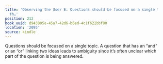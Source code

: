 ```yaml
---
title: 'Observing the User E: Questions should be focused on a single topic. A question
  th…'
position: 212
book_uuid: d943805e-45a7-42d6-b6ed-4c1f622bbf00
location: '2095'
source: kindle
---
```


Questions should be focused on a single topic. A question that has an “and” or an “or” linking two ideas leads to ambiguity since it’s often unclear which part of the question is being answered.